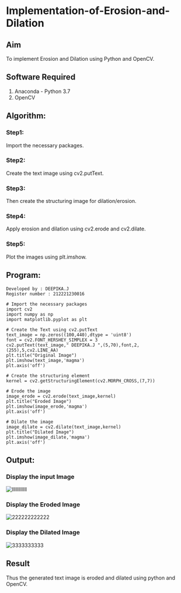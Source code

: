 # Implementation-of-Erosion-and-Dilation
## Aim
To implement Erosion and Dilation using Python and OpenCV.
## Software Required
1. Anaconda - Python 3.7
2. OpenCV
## Algorithm:
### Step1:
Import the necessary packages.


### Step2:
Create the text image using cv2.putText.

### Step3:
Then create the structuring image for dilation/erosion.

### Step4:
Apply erosion and dilation using cv2.erode and cv2.dilate.

### Step5:
Plot the images using plt.imshow.

 
## Program:
```
Developed by : DEEPIKA.J
Register number : 212221230016

# Import the necessary packages
import cv2
import numpy as np
import matplotlib.pyplot as plt

# Create the Text using cv2.putText
text_image = np.zeros((100,440),dtype = 'uint8')
font = cv2.FONT_HERSHEY_SIMPLEX = 3
cv2.putText(text_image," DEEPIKA.J ",(5,70),font,2,(255),5,cv2.LINE_AA)
plt.title("Original Image")
plt.imshow(text_image,'magma')
plt.axis('off')

# Create the structuring element
kernel = cv2.getStructuringElement(cv2.MORPH_CROSS,(7,7))

# Erode the image
image_erode = cv2.erode(text_image,kernel)
plt.title("Eroded Image")
plt.imshow(image_erode,'magma')
plt.axis('off')

# Dilate the image
image_dilate = cv2.dilate(text_image,kernel)
plt.title("Dilated Image")
plt.imshow(image_dilate,'magma')
plt.axis('off')

```
## Output:


### Display the input Image

![llllllllllll](https://github.com/21005688/Implementation-of-Erosion-and-Dilation/assets/94747031/48ee819d-37f3-4e22-a5c0-361c202456e2)

### Display the Eroded Image
![222222222222](https://github.com/21005688/Implementation-of-Erosion-and-Dilation/assets/94747031/59d3afba-a9d4-45e8-b385-466b3d2ea345)

### Display the Dilated Image
![3333333333](https://github.com/21005688/Implementation-of-Erosion-and-Dilation/assets/94747031/31a3ce3d-635d-4461-a9ca-3825110298e5)


## Result
Thus the generated text image is eroded and dilated using python and OpenCV.
